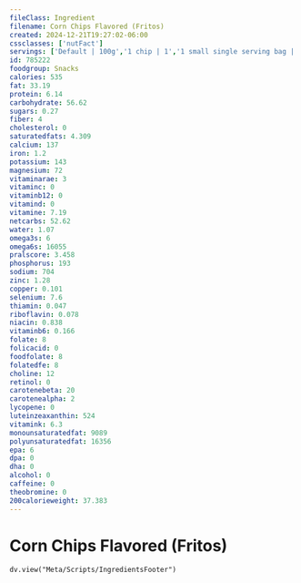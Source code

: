 ```yaml
---
fileClass: Ingredient
filename: Corn Chips Flavored (Fritos)
created: 2024-12-21T19:27:02-06:00
cssclasses: ['nutFact']
servings: ['Default | 100g','1 chip | 1','1 small single serving bag | 28','1 medium single serving bag | 57','1 large single serving bag | 85','1 100 calorie package | 20','1 cup | 45']
id: 785222
foodgroup: Snacks
calories: 535
fat: 33.19
protein: 6.14
carbohydrate: 56.62
sugars: 0.27
fiber: 4
cholesterol: 0
saturatedfats: 4.309
calcium: 137
iron: 1.2
potassium: 143
magnesium: 72
vitaminarae: 3
vitaminc: 0
vitaminb12: 0
vitamind: 0
vitamine: 7.19
netcarbs: 52.62
water: 1.07
omega3s: 6
omega6s: 16055
pralscore: 3.458
phosphorus: 193
sodium: 704
zinc: 1.28
copper: 0.101
selenium: 7.6
thiamin: 0.047
riboflavin: 0.078
niacin: 0.838
vitaminb6: 0.166
folate: 8
folicacid: 0
foodfolate: 8
folatedfe: 8
choline: 12
retinol: 0
carotenebeta: 20
carotenealpha: 2
lycopene: 0
luteinzeaxanthin: 524
vitamink: 6.3
monounsaturatedfat: 9089
polyunsaturatedfat: 16356
epa: 6
dpa: 0
dha: 0
alcohol: 0
caffeine: 0
theobromine: 0
200calorieweight: 37.383
---
```


# Corn Chips Flavored (Fritos)

```dataviewjs
dv.view("Meta/Scripts/IngredientsFooter")
```